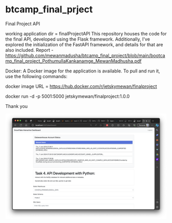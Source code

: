 # btcamp_final_prject

Final Project API

working application dir = finalProjectAPI
This repository houses the code for the final API, developed using the Flask framework. Additionally, I've explored the initialization of the FastAPI framework, and details for that are also included.
Report - https://github.com/mewanmadusha/btcamp_final_project/blob/main/bootcamp_final_project_PothumullaKankanamge_MewanMadhusha.pdf

Docker:
A Docker image for the application is available. To pull and run it, use the following commands:

docker image URL = https://hub.docker.com/r/jetskymewan/finalproject

docker run -d -p 5001:5000 jetskymewan/finalproject:1.0.0

Thank you

![Alt text](image.png)